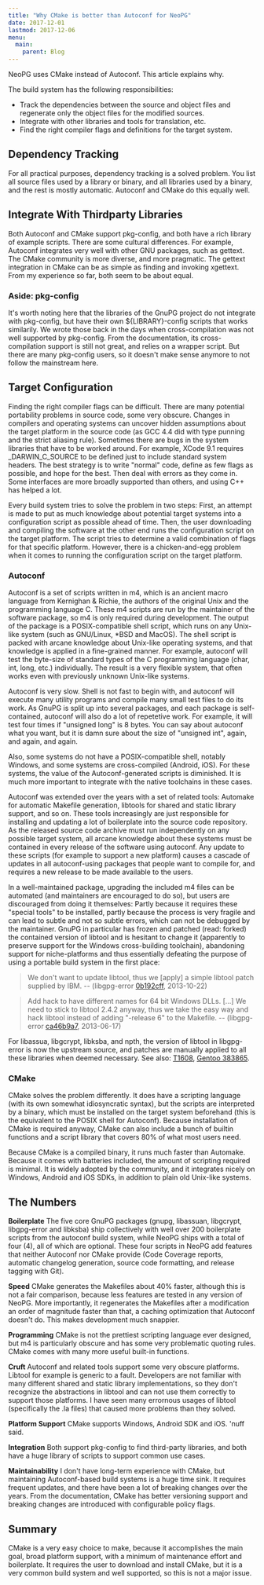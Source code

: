 ```yaml
---
title: "Why CMake is better than Autoconf for NeoPG"
date: 2017-12-01
lastmod: 2017-12-06
menu:
  main:
    parent: Blog
---
```


NeoPG uses CMake instead of Autoconf.  This article explains why.
<!--more-->

The build system has the following responsibilities:

* Track the dependencies between the source and object files and
  regenerate only the object files for the modified sources.
* Integrate with other libraries and tools for translation, etc.
* Find the right compiler flags and definitions for the target system.

## Dependency Tracking

For all practical purposes, dependency tracking is a solved problem.
You list all source files used by a library or binary, and all
libraries used by a binary, and the rest is mostly automatic.
Autoconf and CMake do this equally well.

## Integrate With Thirdparty Libraries

Both Autoconf and CMake support pkg-config, and both have a rich
library of example scripts.  There are some cultural differences.  For
example, Autoconf integrates very well with other GNU packages, such
as gettext.  The CMake community is more diverse, and more pragmatic.
The gettext integration in CMake can be as simple as finding and
invoking xgettext.  From my experience so far, both seem to be about
equal.

### Aside: pkg-config
It's worth noting here that the libraries of the GnuPG project do not
integrate with pkg-config, but have their own ${LIBRARY}-config
scripts that works similarily.  We wrote those back in the days when
cross-compilation was not well supported by pkg-config.  From the
documentation, its cross-compilation support is still not great, and
relies on a wrapper script.  But there are many pkg-config users, so
it doesn't make sense anymore to not follow the mainstream here.

## Target Configuration

Finding the right compiler flags can be difficult.  There are many
potential portability problems in source code, some very obscure.
Changes in compilers and operating systems can uncover hidden
assumptions about the target platform in the source code (as GCC 4.4
did with type punning and the strict aliasing rule).  Sometimes there
are bugs in the system libraries that have to be worked around.  For
example, XCode 9.1 requires _DARWIN_C_SOURCE to be defined just to
include standard system headers.  The best strategy is to write
"normal" code, define as few flags as possible, and hope for the best.
Then deal with errors as they come in.  Some interfaces are more
broadly supported than others, and using C++ has helped a lot.

Every build system tries to solve the problem in two steps: First, an
attempt is made to put as much knowledge about potential target
systems into a configuration script as possible ahead of time.  Then,
the user downloading and compiling the software at the other end runs
the configuration script on the target platform.  The script tries to
determine a valid combination of flags for that specific platform.
However, there is a chicken-and-egg problem when it comes to running
the configuration script on the target platform.

### Autoconf

Autoconf is a set of scripts written in m4, which is an ancient macro
language from Kernighan & Richie, the authors of the original Unix and
the programming language C.  These m4 scripts are run by the
maintainer of the software package, so m4 is only required during
development.  The output of the package is a POSIX-compatible shell
script, which runs on any Unix-like system (such as GNU/Linux, *BSD
and MacOS).  The shell script is packed with arcane knowledge about
Unix-like operating systems, and that knowledge is applied in a
fine-grained manner.  For example, autoconf will test the byte-size of
standard types of the C programming language (char, int, long, etc.)
individually.  The result is a very flexible system, that often works
even with previously unknown Unix-like systems.

Autoconf is very slow.  Shell is not fast to begin with, and autoconf
will execute many utility programs and compile many small test files
to do its work.  As GnuPG is split up into several packages, and each
package is self-contained, autoconf will also do a lot of repetetive
work.  For example, it will test four times if "unsigned long" is 8
bytes.  You can say about autoconf what you want, but it is damn sure
about the size of "unsigned int", again, and again, and again.

Also, some systems do not have a POSIX-compatible shell, notably
Windows, and some systems are cross-compiled (Android, iOS).  For
these systems, the value of the Autoconf-generated scripts is
diminished.  It is much more important to integrate with the native
toolchains in these cases.

Autoconf was extended over the years with a set of related tools:
Automake for automatic Makefile generation, libtools for shared and
static library support, and so on.  These tools increasingly are just
responsible for installing and updating a lot of boilerplate into the
source code repository.  As the released source code archive must run
independently on any possible target system, all arcane knowledge
about these systems must be contained in every release of the software
using autoconf.  Any update to these scripts (for example to support a
new platform) causes a cascade of updates in all autoconf-using
packages that people want to compile for, and requires a new release
to be made available to the users.

In a well-maintained package, upgrading the included m4 files can be
automated (and maintainers are encouraged to do so), but users are
discouraged from doing it themselves: Partly because it requires these
"special tools" to be installed, partly because the process is very
fragile and can lead to subtle and not so subtle errors, which can not
be debugged by the maintainer.  GnuPG in particular has frozen and
patched (read: forked) the contained version of libtool and is
hesitant to change it (apparently to preserve support for the Windows
cross-building toolchain), abandoning support for niche-platforms and
thus essentially defeating the purpose of using a portable build
system in the first place:

> We don't want to update libtool, thus we [apply] a simple libtool patch supplied by IBM.
> -- (libgpg-error [0b192cff](https://dev.gnupg.org/rE0b192cff772bd416dc85b8140b9eb0d52e4175dd), 2013-10-22)

> Add hack to have different names for 64 bit Windows DLLs. [...] We
> need to stick to libtool 2.4.2 anyway, thus we take the easy way and
> hack libtool instead of adding "-release 6" to the Makefile.
> -- (libgpg-error [ca46b9a7](https://dev.gnupg.org/rEca46b9a7bccb2eab085fc45722ffca1210f48223), 2013-06-17)

For libassua, libgcrypt, libksba, and npth, the version of libtool in
libgpg-error is now the upstream source, and patches are manually
applied to all these libraries when deemed necessary.  See also:
[T1608](https://dev.gnupg.org/T1608), [Gentoo
383865](https://bugs.gentoo.org/383865).

### CMake

CMake solves the problem differently.  It does have a scripting
language (with its own somewhat idiosyncratic syntax), but the scripts
are interpreted by a binary, which must be installed on the target
system beforehand (this is the equivalent to the POSIX shell for
Autoconf).  Because installation of CMake is required anyway, CMake
can also include a bunch of builtin functions and a script library
that covers 80% of what most users need.

Because CMake is a compiled binary, it runs much faster than Automake.
Because it comes with batteries included, the amount of scripting
required is minimal.  It is widely adopted by the community, and it
integrates nicely on Windows, Android and iOS SDKs, in addition to
plain old Unix-like systems.

## The Numbers

**Boilerplate** The five core GnuPG packages (gnupg, libassuan,
libgcrypt, libgpg-error and libksba) ship collectively with well over
200 boilerplate scripts from the autoconf build system, while NeoPG
ships with a total of four (4), all of which are optional.  These four
scripts in NeoPG add features that neither Autoconf nor CMake provide
(Code Coverage reports, automatic changelog generation, source code
formatting, and release tagging with Git).

**Speed** CMake generates the Makefiles about 40% faster, although
this is not a fair comparison, because less features are tested in any
version of NeoPG.  More importantly, it regenerates the Makefiles
after a modification an order of magnitude faster than that, a caching
optimization that Autoconf doesn't do.  This makes development much
snappier.

**Programming** CMake is not the prettiest scripting language ever
designed, but m4 is particularly obscure and has some very problematic
quoting rules.  CMake comes with many more useful built-in functions.

**Cruft** Autoconf and related tools support some very obscure
platforms.  Libtool for example is generic to a fault.  Developers are
not familiar with many different shared and static library
implementations, so they don't recognize the abstractions in libtool
and can not use them correctly to support those platforms.  I have
seen many errornous usages of libtool (specifically the .la files)
that caused more problems than they solved.

**Platform Support** CMake supports Windows, Android SDK and iOS.
'nuff said.

**Integration** Both support pkg-config to find third-party libraries,
and both have a huge library of scripts to support common use cases.

**Maintainability** I don't have long-term experience with CMake, but
maintaining Autoconf-based build systems is a huge time sink.  It
requires frequent updates, and there have been a lot of breaking
changes over the years.  From the documentation, CMake has better
versioning support and breaking changes are introduced with
configurable policy flags.

## Summary

CMake is a very easy choice to make, because it accomplishes the main
goal, broad platform support, with a minimum of maintenance effort and
boilerplate.  It requires the user to download and install CMake, but
it is a very common build system and well supported, so this is not a
major issue.
